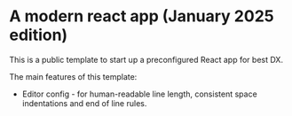 # A modern react app (January 2025 edition)

This is a public template to start up a preconfigured React app for best DX.

The main features of this template:

- Editor config - for human-readable line length, consistent space indentations and end of line rules.
